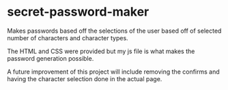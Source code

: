 # secret-password-maker
Makes passwords based off the selections of the user based off of selected number of characters and character types.

The HTML and CSS were provided but my js file is what makes the password generation possible. 

A future improvement of this project will include removing the confirms and having the character selection done in the actual page.
